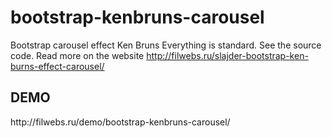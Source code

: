 # bootstrap-kenbruns-carousel
Bootstrap carousel effect Ken Bruns
Everything is standard. See the source code. Read more on the website http://filwebs.ru/slajder-bootstrap-ken-burns-effect-carousel/ <br>
<h2>DEMO</h2> http://filwebs.ru/demo/bootstrap-kenbruns-carousel/
